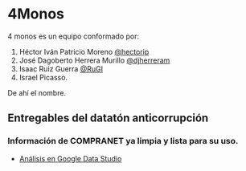 # 4Monos
4 monos es un equipo conformado por: 

1. Héctor Iván Patricio Moreno   [@hectorip ](https://twitter.com/hectorip)
2. José Dagoberto Herrera Murillo [@djherreram ](https://twitter.com/djherreram)
3. Isaac Ruiz Guerra [@RuGI ](https://twitter.com/RuGI)
4. Israel Picasso.

De ahí el nombre.

## Entregables del datatón anticorrupción

### Información de COMPRANET ya limpia y lista para su uso.
- [Análisis en Google Data Studio](https://datastudio.google.com/u/0/reporting/14P7PMeEulzwju4hR9a6NIrgx5S1eVCX6/page/z4yd)

